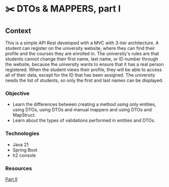 # :scissors: DTOs & MAPPERS, part I

## Context
This is a simple API Rest developed with a MVC with 3-tier architecture.
A student can register on the university website, where they can find their profile and the courses they are enrolled in. The university's rules are that students cannot change their first name, last name, or ID number through the website, because the university wants to ensure that it has a real person registered. When the student views their profile, they will be able to access all of their data, except for the ID that has been assigned.
The university needs the list of students, so only the first and last names can be displayed.

### Objective
- Learn the differences between creating a method using only entities, using DTOs, using DTOs and manual mappers and using DTOs and MapStruct.
- Learn about the types of validations performed in entities and DTOs.

### Technologies
- Java 21
- Spring Boot 
- h2 console

### Resources
[Part II](https://github.com/MAlexGG/dtos-and-mappers-II)
